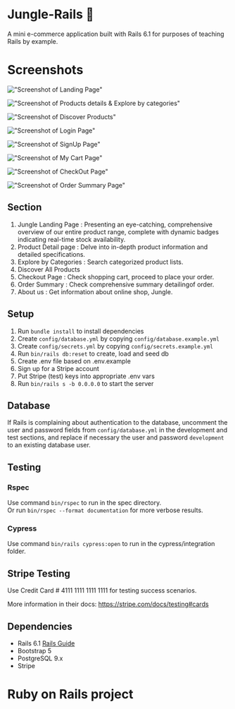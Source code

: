 # Jungle-Rails 🌿

A mini e-commerce application built with Rails 6.1 for purposes of teaching Rails by example.

# Screenshots
!["Screenshot of Landing Page"](https://github.com/leslieyjkim/jungle-rails/blob/master/docs/1_LandingPage.png?raw=true)

!["Screenshot of Products details & Explore by categories"](https://github.com/leslieyjkim/jungle-rails/blob/master/docs/2_ProductDetailPage_&_ExploreCategories.png?raw=true)

!["Screenshot of Discover Products"](https://github.com/leslieyjkim/jungle-rails/blob/master/docs/3_DiscoverProducts.png?raw=true)

!["Screenshot of Login Page"](https://github.com/leslieyjkim/jungle-rails/blob/master/docs/4_LoginPage.png?raw=true)

!["Screenshot of SignUp Page"](https://github.com/leslieyjkim/jungle-rails/blob/master/docs/5_SignUpPage.png?raw=true)

!["Screenshot of My Cart Page"](https://github.com/leslieyjkim/jungle-rails/blob/master/docs/6_MyCartPage.png?raw=true)

!["Screenshot of CheckOut Page"](https://github.com/leslieyjkim/jungle-rails/blob/master/docs/7_CheckOutPage.png?raw=true)

!["Screenshot of Order Summary Page"](https://github.com/leslieyjkim/jungle-rails/blob/master/docs/8_OrderSummaryPage.png?raw=true)

## Section 
1. Jungle Landing Page : Presenting an eye-catching, comprehensive overview of our entire product range, complete with dynamic badges indicating real-time stock availability.
2. Product Detail page : Delve into in-depth product information and detailed specifications.
3. Explore by Categories : Search categorized product lists.
4. Discover All Products 
5. Checkout Page : Check shopping cart, proceed to place your order.
6. Order Summary : Check comprehensive summary detailingof order.
7. About us : Get information about online shop, Jungle.

## Setup

1. Run `bundle install` to install dependencies
2. Create `config/database.yml` by copying `config/database.example.yml`
3. Create `config/secrets.yml` by copying `config/secrets.example.yml`
4. Run `bin/rails db:reset` to create, load and seed db
5. Create .env file based on .env.example
6. Sign up for a Stripe account
7. Put Stripe (test) keys into appropriate .env vars
8. Run `bin/rails s -b 0.0.0.0` to start the server

## Database

If Rails is complaining about authentication to the database, uncomment the user and password fields from `config/database.yml` in the development and test sections, and replace if necessary the user and password `development` to an existing database user.

## Testing
### Rspec
Use command `bin/rspec` to run in the spec directory.\
Or run `bin/rspec --format documentation` for more verbose results.

### Cypress
Use command `bin/rails cypress:open` to run in the cypress/integration folder.

## Stripe Testing

Use Credit Card # 4111 1111 1111 1111 for testing success scenarios.

More information in their docs: <https://stripe.com/docs/testing#cards>

## Dependencies

- Rails 6.1 [Rails Guide](http://guides.rubyonrails.org/v6.1/)
- Bootstrap 5
- PostgreSQL 9.x
- Stripe

# Ruby on Rails project 
